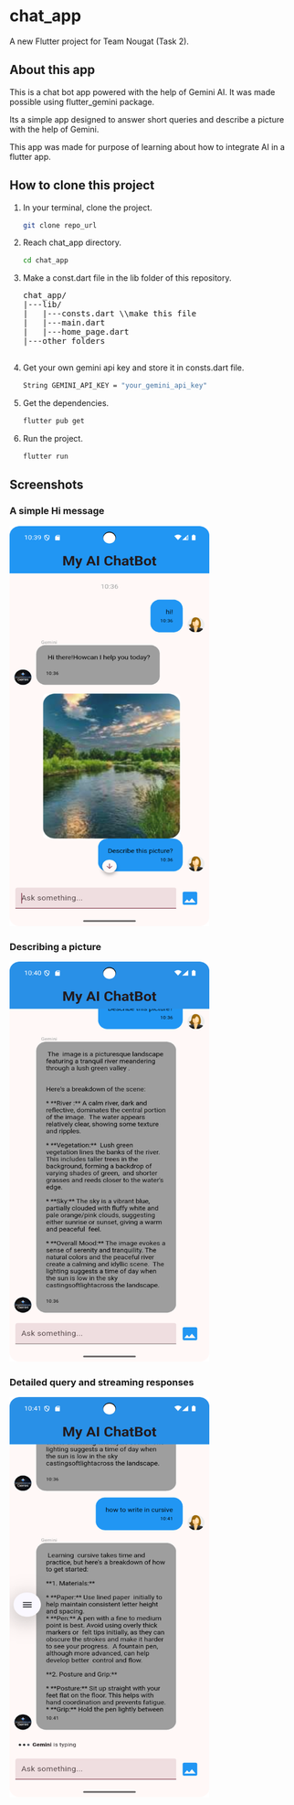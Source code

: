 # chat_app

A new Flutter project for Team Nougat (Task 2).

## About this app

This is a chat bot app powered with the help of Gemini AI. It was made possible using flutter_gemini package.

Its a simple app designed to answer short queries and describe a picture with the help of Gemini.

This app was made for purpose of learning about how to integrate AI in a flutter app.

## How to clone this project

1. In your terminal, clone the project.
   ```bash
   git clone repo_url
   ```
2. Reach chat_app directory.
   ```bash
   cd chat_app
   ```
3. Make a const.dart file in the lib folder of this repository.
   <pre>
   chat_app/ 
   |---lib/ 
   |   |---consts.dart \\make this file
   |   |---main.dart
   |   |---home_page.dart
   |---other folders
    </pre>
   
4. Get your own gemini api key and store it in consts.dart file.
   ```bash
   String GEMINI_API_KEY = "your_gemini_api_key"
   ```
5. Get the dependencies.
   ```bash
   flutter pub get
   ```
6. Run the project.
   ```bash
   flutter run
   ```

## Screenshots

### A simple Hi message
<img src="screen1.png" height="700" width="350"/>

### Describing a picture
<img src="screen2.png" height="700" width="350"/>

### Detailed query and streaming responses
<img src="screen3.png" height="700" width="350"/>


